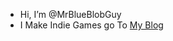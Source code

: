 - Hi, I’m @MrBlueBlobGuy
- I Make Indie Games
go To [My Blog](mrblue.tk)

<!---
MrBlueBlobGuy/MrBlueBlobGuy is a ✨ special ✨ repository because its `README.md` (this file) appears on your GitHub profile.
You can click the Preview link to take a look at your changes.
--->
